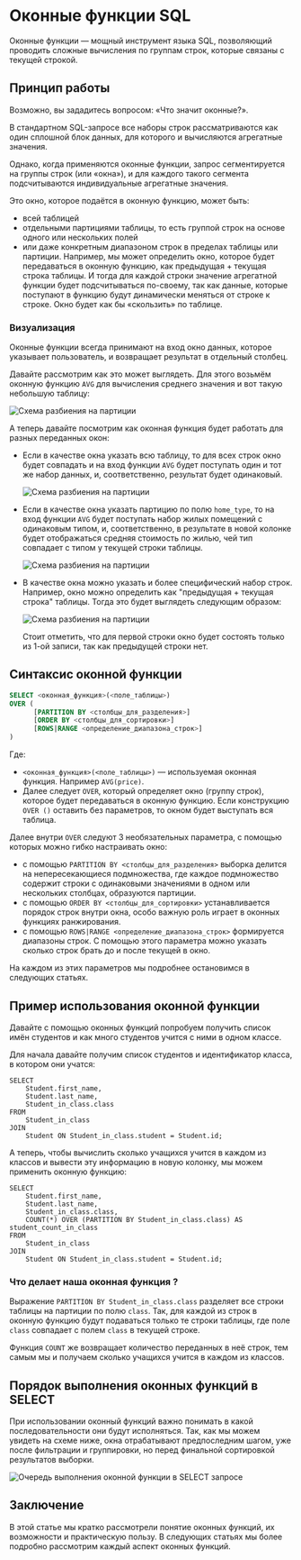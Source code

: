 # Оконные функции SQL

Оконные функции — мощный инструмент языка SQL, позволяющий проводить сложные вычисления по группам строк,
которые связаны с текущей строкой.

## Принцип работы

Возможно, вы зададитесь вопросом: «Что значит оконные?».

В стандартном SQL-запросе все наборы строк рассматриваются как один сплошной блок данных,
для которого и вычисляются агрегатные значения.

Однако, когда применяются оконные функции, запрос сегментируется на группы строк (или «окна»),
и для каждого такого сегмента подсчитываются индивидуальные агрегатные значения.

Это окно, которое подаётся в оконную функцию, может быть:

- всей таблицей
- отдельными партициями таблицы, то есть группой строк на основе одного или нескольких полей
- или даже конкретным диапазоном строк в пределах таблицы или партиции.
  Например, мы может определить окно, которое будет передаваться в оконную функцию,
  как предыдущая + текущая строка таблицы. И тогда для каждой строки значение агрегатной функции будет
  подсчитываться по-своему, так как данные, которые поступают в функцию будут динамически меняться
  от строке к строке. Окно будет как бы «скользить» по таблице.

### Визуализация

Оконные функции всегда принимают на вход окно данных, которое указывает пользователь, и возвращает результат в отдельный столбец.

Давайте рассмотрим как это может выглядеть. Для этого возьмём оконную функцию `AVG` для вычисления среднего значения и вот
такую небольшую таблицу:

![Схема разбиения на партиции](https://sql-academy.org/static/guidePage/windows-functions/1.png "Схема разбиения на партиции")

А теперь давайте посмотрим как оконная функция будет работать для разных переданных окон:

- Если в качестве окна указать всю таблицу, то для всех строк окно будет совпадать и на вход функции `AVG` будет
  поступать один и тот же набор данных, и, соответственно, результат будет одинаковый.

  ![Схема разбиения на партиции](https://sql-academy.org/static/guidePage/windows-functions/2.png "Схема разбиения на партиции")

- Если в качестве окна указать партицию по полю `home_type`, то на вход функции `AVG` будет
  поступать набор жилых помещений с одинаковым типом, и, соответственно, в результате в новой колонке будет
  отображаться средняя стоимость по жилью, чей тип совпадает с типом у текущей строки таблицы.

  ![Схема разбиения на партиции](https://sql-academy.org/static/guidePage/windows-functions/3.png "Схема разбиения на партиции")

- В качестве окна можно указать и более специфический набор строк. Например, окно можно определить как "предыдущая + текущая строка"
  таблицы. Тогда это будет выглядеть следующим образом:

  ![Схема разбиения на партиции](https://sql-academy.org/static/guidePage/windows-functions/4.png "Схема разбиения на партиции")

  Стоит отметить, что для первой строки окно будет состоять только из 1-ой записи, так как предыдущей строки нет.

## Синтаксис оконной функции

```sql
SELECT <оконная_функция>(<поле_таблицы>)
OVER (
      [PARTITION BY <столбцы_для_разделения>]
      [ORDER BY <столбцы_для_сортировки>]
      [ROWS|RANGE <определение_диапазона_строк>]
)
```

Где:

- `<оконная_функция>(<поле_таблицы>)` — используемая оконная функция. Например `AVG(price)`.
- Далее следует `OVER`, который определяет окно (группу строк), которое будет передаваться в оконную функцию.
  Если конструкцию `OVER ()` оставить без параметров, то окном будет выступать вся таблица.

Далее внутри `OVER` следуют 3 необязательных параметра, с помощью которых можно гибко настраивать окно:

- с помощью `PARTITION BY <столбцы_для_разделения>` выборка делится на
  непересекающиеся подмножества, где каждое подмножество содержит строки с одинаковыми значениями в одном или нескольких столбцах, образуются партиции.
- с помощью `ORDER BY <столбцы_для_сортировки>` устанавливается порядок строк внутри окна, особо важную роль играет в оконных функциях ранжирования.
- с помощью `ROWS|RANGE <определение_диапазона_строк>` формируется диапазоны строк. С помощью этого параметра можно указать сколько строк брать до и после
  текущей в окно.

На каждом из этих параметров мы подробнее остановимся в следующих статьях.

## Пример использования оконной функции

Давайте с помощью оконных функций попробуем получить список имён студентов и как много студентов учится с
ними в одном классе.

<ERD databaseName="Schedule" />

Для начала давайте получим список студентов и идентификатор класса, в котором они учатся:

```sql-Schedule-executable
SELECT
    Student.first_name,
    Student.last_name,
    Student_in_class.class
FROM
    Student_in_class
JOIN
    Student ON Student_in_class.student = Student.id;
```

А теперь, чтобы вычислить сколько учащихся учится в каждом из классов и вывести эту информацию в новую колонку,
мы можем применить оконную функцию:

```sql-Schedule-executable
SELECT
    Student.first_name,
    Student.last_name,
    Student_in_class.class,
    COUNT(*) OVER (PARTITION BY Student_in_class.class) AS student_count_in_class
FROM
    Student_in_class
JOIN
    Student ON Student_in_class.student = Student.id;
```

### Что делает наша оконная функция ?

Выражение `PARTITION BY Student_in_class.class` разделяет все строки таблицы на партиции по полю `class`.
Так, для каждой из строк в оконную функцию будут подаваться только те строки таблицы, где поле `class`
совпадает с полем `class` в текущей строке.

Функция `COUNT` же возвращает количество переданных в неё строк, тем самым мы и получаем сколько учащихся
учится в каждом из классов.

## Порядок выполнения оконных функций в SELECT

При использовании оконный функций важно понимать в какой последовательности они будут исполняться. Так, как мы
можем увидеть на схеме ниже, окна отрабатывают предпоследним шагом, уже после фильтрации и группировки, но
перед финальной сортировкой результатов выборки.

![Очередь выполнения оконной функции в SELECT запросе](https://sql-academy.org/static/guidePage/windows-functions/query-order.png "Очередь выполнения оконной функции в SELECT запросе")

## Заключение

В этой статье мы кратко рассмотрели понятие оконных функций, их возможности и практическую пользу.
В следующих статьях мы более подробно рассмотрим каждый аспект оконных функций.
